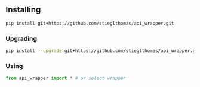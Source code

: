 ## Installing
```sh
pip install git+https://github.com/stieglthomas/api_wrapper.git
```

### Upgrading
```sh
pip install --upgrade git+https://github.com/stieglthomas/api_wrapper.git
```

### Using
```python
from api_wrapper import * # or select wrapper
```